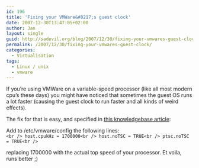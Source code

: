 ```yaml
---
id: 196
title: 'Fixing your VMWare&#8217;s guest clock'
date: 2007-12-30T13:47:05+02:00
author: Jan
layout: single
guid: http://sadevil.org/blog/2007/12/30/fixing-your-vmwares-guest-clock/
permalink: /2007/12/30/fixing-your-vmwares-guest-clock/
categories:
  - Virtualisation
tags:
  - Linux / unix
  - vmware
---
```

If you&#8217;re using VMWare on a variable-speed processor (like all most modern cpu&#8217;s these days) you might have noticed that sometimes the guest OS runs a lot faster (causing the guest clock to run faster and all kinds of weird effects).

The fix for that is easy, and specified in <a href="http://kb.vmware.com/selfservice/microsites/search.do?language=en_US&#038;cmd=displayKC&#038;externalId=1591" target="_blank">this knowledgebase article</a>:

Add to /etc/vmware/config the following lines:  
`<br />
host.cpukHz = 1700000<br />
host.noTSC = TRUE<br />
ptsc.noTSC = TRUE<br />
` 

replacing 1700000 with the actual top speed of your processor. Et voila, runs better ;)